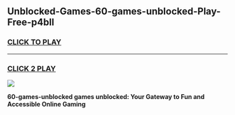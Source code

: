 
## Unblocked-Games-60-games-unblocked-Play-Free-p4bll
<h3>
<a href="https://premium76.site?title=60-games-unblocked&ref=21A">CLICK TO PLAY</a></h3>
<hr>

<h3>
<a href="https://premium76.site?title=60-games-unblocked&ref=21A">CLICK 2 PLAY</a>
  
</h3>

<a href="https://premium76.site?title=60-games-unblocked&ref=21A"><img src="https://clearcache.store/games.png"></a>


**60-games-unblocked games unblocked: Your Gateway to Fun and Accessible Online Gaming**
